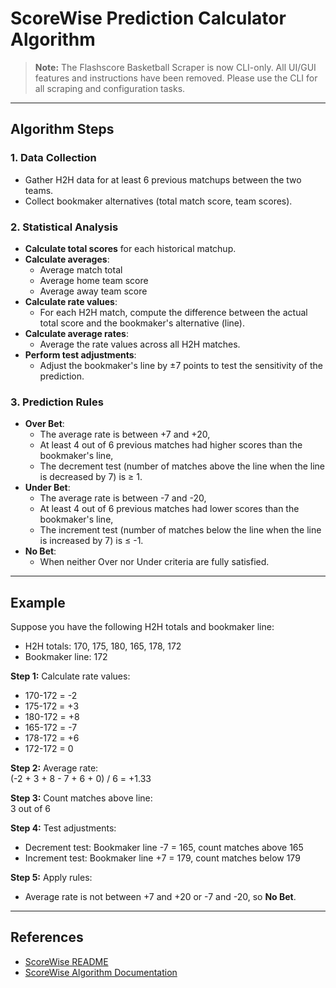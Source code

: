 # ScoreWise Prediction Calculator Algorithm

> **Note:** The Flashscore Basketball Scraper is now CLI-only. All UI/GUI features and instructions have been removed. Please use the CLI for all scraping and configuration tasks.

---

## Algorithm Steps

### 1. Data Collection

- Gather H2H data for at least 6 previous matchups between the two teams.
- Collect bookmaker alternatives (total match score, team scores).

### 2. Statistical Analysis

- **Calculate total scores** for each historical matchup.
- **Calculate averages**:
  - Average match total
  - Average home team score
  - Average away team score
- **Calculate rate values**:
  - For each H2H match, compute the difference between the actual total score and the bookmaker's alternative (line).
- **Calculate average rates**:
  - Average the rate values across all H2H matches.
- **Perform test adjustments**:
  - Adjust the bookmaker's line by ±7 points to test the sensitivity of the prediction.

### 3. Prediction Rules

- **Over Bet**:
  - The average rate is between +7 and +20,
  - At least 4 out of 6 previous matches had higher scores than the bookmaker's line,
  - The decrement test (number of matches above the line when the line is decreased by 7) is ≥ 1.
- **Under Bet**:
  - The average rate is between -7 and -20,
  - At least 4 out of 6 previous matches had lower scores than the bookmaker's line,
  - The increment test (number of matches below the line when the line is increased by 7) is ≤ -1.
- **No Bet**:
  - When neither Over nor Under criteria are fully satisfied.

---

## Example

Suppose you have the following H2H totals and bookmaker line:

- H2H totals: 170, 175, 180, 165, 178, 172
- Bookmaker line: 172

**Step 1:** Calculate rate values:  
- 170-172 = -2  
- 175-172 = +3  
- 180-172 = +8  
- 165-172 = -7  
- 178-172 = +6  
- 172-172 = 0  

**Step 2:** Average rate:  
(-2 + 3 + 8 - 7 + 6 + 0) / 6 = +1.33

**Step 3:** Count matches above line:  
3 out of 6

**Step 4:** Test adjustments:  
- Decrement test: Bookmaker line -7 = 165, count matches above 165
- Increment test: Bookmaker line +7 = 179, count matches below 179

**Step 5:** Apply rules:  
- Average rate is not between +7 and +20 or -7 and -20, so **No Bet**.

---

## References

- [ScoreWise README](https://github.com/TisoneK/ScoreWise/blob/master/README.md)
- [ScoreWise Algorithm Documentation](https://github.com/TisoneK/ScoreWise/blob/master/scorewise_calculator_algorithm.md)
